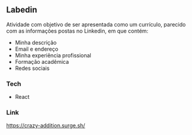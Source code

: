 ## Labedin 

Atividade com objetivo de ser apresentada como um currículo, parecido com as informações postas no Linkedin, em que contém:

-  Minha descrição
-  Email e endereço
-  Minha experiência profissional
-  Formação acadêmica
-  Redes sociais


### Tech
- React


### Link
https://crazy-addition.surge.sh/
